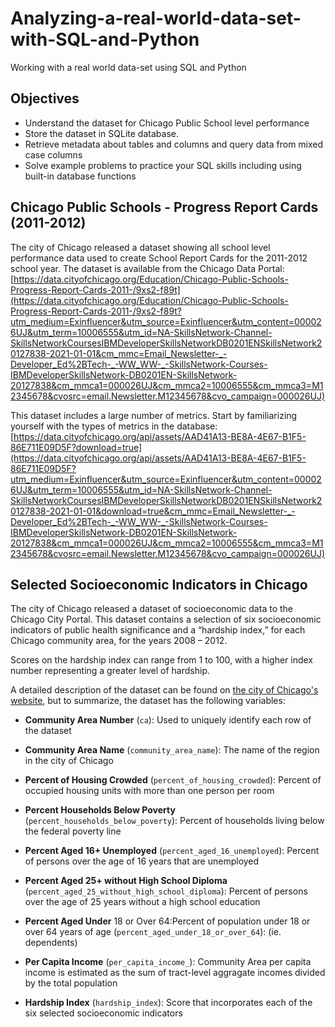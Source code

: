 # Analyzing-a-real-world-data-set-with-SQL-and-Python


Working with a real world data-set using SQL and Python

## Objectives


*   Understand the dataset for Chicago Public School level performance
*   Store the dataset in SQLite database.
*   Retrieve metadata about tables and columns and query data from mixed case columns
*   Solve example problems to practice your SQL skills including using built-in database functions



## Chicago Public Schools - Progress Report Cards (2011-2012)

The city of Chicago released a dataset showing all school level performance data used to create School Report Cards for the 2011-2012 school year. The dataset is available from the Chicago Data Portal: [https://data.cityofchicago.org/Education/Chicago-Public-Schools-Progress-Report-Cards-2011-/9xs2-f89t](https://data.cityofchicago.org/Education/Chicago-Public-Schools-Progress-Report-Cards-2011-/9xs2-f89t?utm_medium=Exinfluencer&utm_source=Exinfluencer&utm_content=000026UJ&utm_term=10006555&utm_id=NA-SkillsNetwork-Channel-SkillsNetworkCoursesIBMDeveloperSkillsNetworkDB0201ENSkillsNetwork20127838-2021-01-01&cm_mmc=Email_Newsletter-_-Developer_Ed%2BTech-_-WW_WW-_-SkillsNetwork-Courses-IBMDeveloperSkillsNetwork-DB0201EN-SkillsNetwork-20127838&cm_mmca1=000026UJ&cm_mmca2=10006555&cm_mmca3=M12345678&cvosrc=email.Newsletter.M12345678&cvo_campaign=000026UJ)

This dataset includes a large number of metrics. Start by familiarizing yourself with the types of metrics in the database: [https://data.cityofchicago.org/api/assets/AAD41A13-BE8A-4E67-B1F5-86E711E09D5F?download=true](https://data.cityofchicago.org/api/assets/AAD41A13-BE8A-4E67-B1F5-86E711E09D5F?utm_medium=Exinfluencer&utm_source=Exinfluencer&utm_content=000026UJ&utm_term=10006555&utm_id=NA-SkillsNetwork-Channel-SkillsNetworkCoursesIBMDeveloperSkillsNetworkDB0201ENSkillsNetwork20127838-2021-01-01&download=true&cm_mmc=Email_Newsletter-_-Developer_Ed%2BTech-_-WW_WW-_-SkillsNetwork-Courses-IBMDeveloperSkillsNetwork-DB0201EN-SkillsNetwork-20127838&cm_mmca1=000026UJ&cm_mmca2=10006555&cm_mmca3=M12345678&cvosrc=email.Newsletter.M12345678&cvo_campaign=000026UJ)




## Selected Socioeconomic Indicators in Chicago

The city of Chicago released a dataset of socioeconomic data to the Chicago City Portal.
This dataset contains a selection of six socioeconomic indicators of public health significance and a “hardship index,” for each Chicago community area, for the years 2008 – 2012.

Scores on the hardship index can range from 1 to 100, with a higher index number representing a greater level of hardship.

A detailed description of the dataset can be found on [the city of Chicago's website](https://data.cityofchicago.org/Health-Human-Services/Census-Data-Selected-socioeconomic-indicators-in-C/kn9c-c2s2?utm_medium=Exinfluencer&utm_source=Exinfluencer&utm_content=000026UJ&utm_term=10006555&utm_id=NA-SkillsNetwork-Channel-SkillsNetworkCoursesIBMDeveloperSkillsNetworkDB0201ENSkillsNetwork20127838-2021-01-01), but to summarize, the dataset has the following variables:

*   **Community Area Number** (`ca`): Used to uniquely identify each row of the dataset

*   **Community Area Name** (`community_area_name`): The name of the region in the city of Chicago

*   **Percent of Housing Crowded** (`percent_of_housing_crowded`): Percent of occupied housing units with more than one person per room

*   **Percent Households Below Poverty** (`percent_households_below_poverty`): Percent of households living below the federal poverty line

*   **Percent Aged 16+ Unemployed** (`percent_aged_16_unemployed`): Percent of persons over the age of 16 years that are unemployed

*   **Percent Aged 25+ without High School Diploma** (`percent_aged_25_without_high_school_diploma`): Percent of persons over the age of 25 years without a high school education

*   **Percent Aged Under** 18 or Over 64:Percent of population under 18 or over 64 years of age (`percent_aged_under_18_or_over_64`): (ie. dependents)

*   **Per Capita Income** (`per_capita_income_`): Community Area per capita income is estimated as the sum of tract-level aggragate incomes divided by the total population

*   **Hardship Index** (`hardship_index`): Score that incorporates each of the six selected socioeconomic indicators









